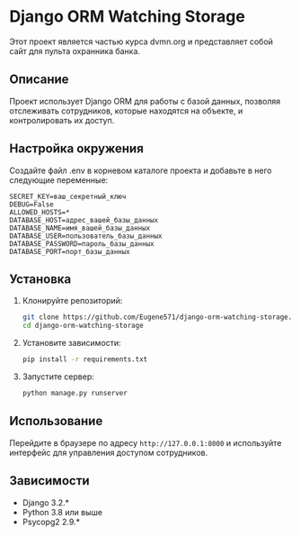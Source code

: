 # Django ORM Watching Storage

Этот проект является частью курса dvmn.org и представляет собой сайт для пульта охранника банка.

## Описание

Проект использует Django ORM для работы с базой данных, позволяя отслеживать сотрудников, которые находятся на объекте, и контролировать их доступ.

## Настройка окружения
Создайте файл .env в корневом каталоге проекта и добавьте в него следующие переменные:
``` env
SECRET_KEY=ваш_секретный_ключ
DEBUG=False
ALLOWED_HOSTS=*
DATABASE_HOST=адрес_вашей_базы_данных
DATABASE_NAME=имя_вашей_базы_данных
DATABASE_USER=пользователь_базы_данных
DATABASE_PASSWORD=пароль_базы_данных
DATABASE_PORT=порт_базы_данных
```

## Установка

1. Клонируйте репозиторий:

    ```bash
    git clone https://github.com/Eugene571/django-orm-watching-storage.git
    cd django-orm-watching-storage
    ```

2. Установите зависимости:

    ```bash
    pip install -r requirements.txt
    ```

3. Запустите сервер:

    ```bash
    python manage.py runserver
    ```

## Использование

Перейдите в браузере по адресу `http://127.0.0.1:8000` и используйте интерфейс для управления доступом сотрудников.

## Зависимости

- Django 3.2.*
- Python 3.8 или выше
- Psycopg2 2.9.*
